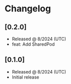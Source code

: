 # Changelog

## [0.2.0]

- Released @ 8/2024 (UTC)
- feat: Add SharedPod

## [0.1.0]

- Released @ 8/2024 (UTC)
- Initial release
